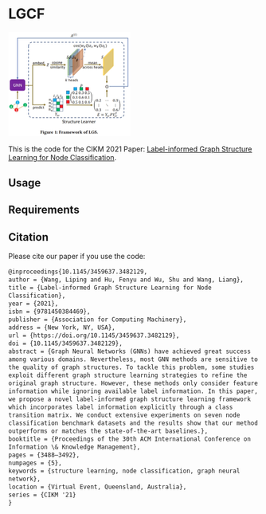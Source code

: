 # LGCF
<img src="lgs.png" alt="model" style="zoom: 50%;" />

This is the code for the CIKM 2021 Paper: [Label-informed Graph Structure Learning for Node Classification](https://dl.acm.org/doi/abs/10.1145/3459637.3482129).

## Usage


## Requirements


## Citation

Please cite our paper if you use the code:
```
@inproceedings{10.1145/3459637.3482129,
author = {Wang, Liping and Hu, Fenyu and Wu, Shu and Wang, Liang},
title = {Label-informed Graph Structure Learning for Node Classification},
year = {2021},
isbn = {9781450384469},
publisher = {Association for Computing Machinery},
address = {New York, NY, USA},
url = {https://doi.org/10.1145/3459637.3482129},
doi = {10.1145/3459637.3482129},
abstract = {Graph Neural Networks (GNNs) have achieved great success among various domains. Nevertheless, most GNN methods are sensitive to the quality of graph structures. To tackle this problem, some studies exploit different graph structure learning strategies to refine the original graph structure. However, these methods only consider feature information while ignoring available label information. In this paper, we propose a novel label-informed graph structure learning framework which incorporates label information explicitly through a class transition matrix. We conduct extensive experiments on seven node classification benchmark datasets and the results show that our method outperforms or matches the state-of-the-art baselines.},
booktitle = {Proceedings of the 30th ACM International Conference on Information \& Knowledge Management},
pages = {3488–3492},
numpages = {5},
keywords = {structure learning, node classification, graph neural network},
location = {Virtual Event, Queensland, Australia},
series = {CIKM '21}
}
```
